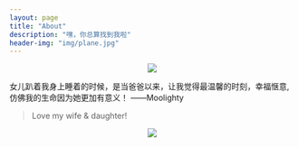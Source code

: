 ```yaml
---
layout: page
title: "About"
description: "嘿，你总算找到我啦"
header-img: "img/plane.jpg"
---
```


<center>
    <p><img src="http://dreamofbook.qiniudn.com/Zero.png" align="center"></p>
</center>

女儿趴着我身上睡着的时候，是当爸爸以来，让我觉得最温馨的时刻，幸福惬意,仿佛我的生命因为她更加有意义！
——Moolighty


> Love my wife & daughter!

<center>
    <p><img src="http://dreamofbook.qiniudn.com/hacker.png" align="center"></p>
</center>
